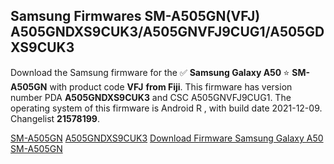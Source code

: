 <h2>Samsung Firmwares SM-A505GN(VFJ) A505GNDXS9CUK3/A505GNVFJ9CUG1/A505GDXS9CUK3</h2>
Download the Samsung firmware for the ✅ <strong>Samsung Galaxy A50 </strong> ⭐ <strong>SM-A505GN</strong> with product code <strong>VFJ</strong> <strong> from Fiji</strong>. This firmware has version number PDA <strong>A505GNDXS9CUK3</strong> and CSC A505GNVFJ9CUG1. The operating system of this firmware is Android R , with build date 2021-12-09. Changelist <strong>21578199</strong>.


[SM-A505GN](https://samfirm.shop/samsung/model/SM-A505GN)
[A505GNDXS9CUK3](https://samfirm.shop/samsung/pda/A505GNDXS9CUK3)
[Download Firmware Samsung Galaxy A50 SM-A505GN](https://samfirm.shop/samsung/firmware/481810)
